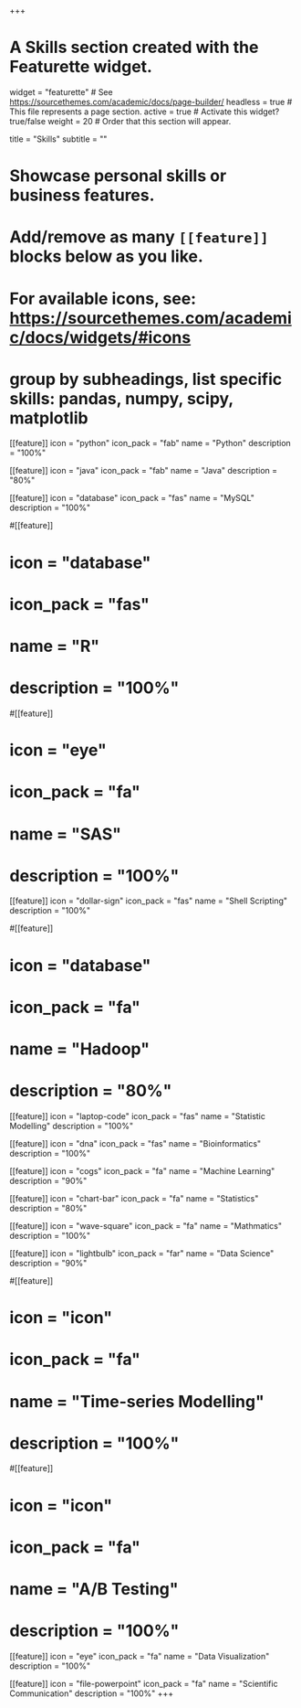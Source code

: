 +++
# A Skills section created with the Featurette widget.
widget = "featurette"  # See https://sourcethemes.com/academic/docs/page-builder/
headless = true  # This file represents a page section.
active = true  # Activate this widget? true/false
weight = 20  # Order that this section will appear.

title = "Skills"
subtitle = ""

# Showcase personal skills or business features.
# 
# Add/remove as many `[[feature]]` blocks below as you like.
# 
# For available icons, see: https://sourcethemes.com/academic/docs/widgets/#icons

# group by subheadings, list specific skills: pandas, numpy, scipy, matplotlib
[[feature]]
  icon = "python"
  icon_pack = "fab"
  name = "Python"
  description = "100%"
  
[[feature]]
  icon = "java"
  icon_pack = "fab"
  name = "Java"
  description = "80%"  
  
[[feature]]
  icon = "database"
  icon_pack = "fas"
  name = "MySQL"
  description = "100%"

#[[feature]]
#  icon = "database"
#  icon_pack = "fas"
#  name = "R"
#  description = "100%"

#[[feature]]
#  icon = "eye"
#  icon_pack = "fa"
#  name = "SAS"
#  description = "100%"

[[feature]]
  icon = "dollar-sign"
  icon_pack = "fas"
  name = "Shell Scripting"
  description = "100%"

#[[feature]]
#  icon = "database"
#  icon_pack = "fa"
#  name = "Hadoop"
#  description = "80%"

[[feature]]
  icon = "laptop-code"
  icon_pack = "fas"
  name = "Statistic Modelling"
  description = "100%"

[[feature]]
  icon = "dna"
  icon_pack = "fas"
  name = "Bioinformatics"
  description = "100%"

[[feature]]
  icon = "cogs"
  icon_pack = "fa"
  name = "Machine Learning"
  description = "90%"

[[feature]]
  icon = "chart-bar"
  icon_pack = "fa"
  name = "Statistics"
  description = "80%"

[[feature]]
  icon = "wave-square"
  icon_pack = "fa"
  name = "Mathmatics"
  description = "100%"

[[feature]]
  icon = "lightbulb"
  icon_pack = "far"
  name = "Data Science"
  description = "90%"


#[[feature]]
#  icon = "icon"
#  icon_pack = "fa"
#  name = "Time-series Modelling"
#  description = "100%"

#[[feature]]
#  icon = "icon"
#  icon_pack = "fa"
#  name = "A/B Testing"
#  description = "100%"


[[feature]]
  icon = "eye"
  icon_pack = "fa"
  name = "Data Visualization"
  description = "100%"

[[feature]]
  icon = "file-powerpoint"
  icon_pack = "fa"
  name = "Scientific Communication"
  description = "100%"
+++
